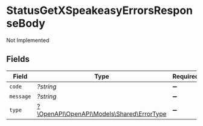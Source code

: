 # StatusGetXSpeakeasyErrorsResponseBody

Not Implemented


## Fields

| Field                                                                         | Type                                                                          | Required                                                                      | Description                                                                   |
| ----------------------------------------------------------------------------- | ----------------------------------------------------------------------------- | ----------------------------------------------------------------------------- | ----------------------------------------------------------------------------- |
| `code`                                                                        | *?string*                                                                     | :heavy_minus_sign:                                                            | N/A                                                                           |
| `message`                                                                     | *?string*                                                                     | :heavy_minus_sign:                                                            | N/A                                                                           |
| `type`                                                                        | [?\OpenAPI\OpenAPI\Models\Shared\ErrorType](../../models/shared/ErrorType.md) | :heavy_minus_sign:                                                            | N/A                                                                           |